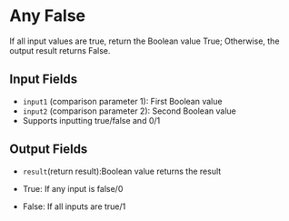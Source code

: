 # Any False

If all input values are true, return the Boolean value True; Otherwise, the output result returns False.

## Input Fields

- `input1` (comparison parameter 1): First Boolean value
- `input2`  (comparison parameter 2): Second Boolean value
- Supports inputting true/false and 0/1

## Output Fields

- `result`(return result):<strong></strong>Boolean value returns the result

- True: If any input is false/0
- False: If all inputs are true/1
